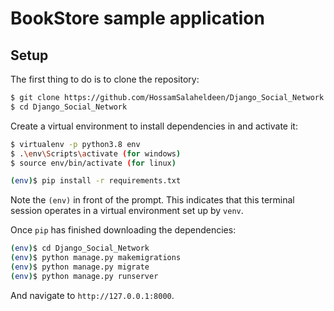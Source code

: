 # BookStore sample application

## Setup

The first thing to do is to clone the repository:

```sh
$ git clone https://github.com/HossamSalaheldeen/Django_Social_Network.git
$ cd Django_Social_Network
```

Create a virtual environment to install dependencies in and activate it:

```sh
$ virtualenv -p python3.8 env
$ .\env\Scripts\activate (for windows)
$ source env/bin/activate (for linux)
```

```sh
(env)$ pip install -r requirements.txt
```

Note the `(env)` in front of the prompt. This indicates that this terminal
session operates in a virtual environment set up by `venv`.

Once `pip` has finished downloading the dependencies:
```sh
(env)$ cd Django_Social_Network
(env)$ python manage.py makemigrations
(env)$ python manage.py migrate
(env)$ python manage.py runserver
```
And navigate to `http://127.0.0.1:8000`.

